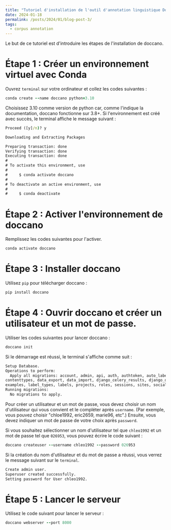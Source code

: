 ```yaml
---
title: "Tutoriel d'installation de l'outil d'annotation linguistique Doccano"
date: 2024-01-18
permalink: /posts/2024/01/blog-post-3/
tags:
  - corpus annotation
---
```

Le but de ce tutoriel est d'introduire les étapes de l'installation de doccano.

Étape 1 : Créer un environnement virtuel avec Conda
======
Ouvrez `terminal` sur votre ordinateur et collez les codes suivantes : 

```ruby
conda create --name doccano python=3.10
```

Choisissez 3.10 comme version de python car, comme l'indique la documentation, doccano fonctionne sur 3.8+. Si l'environnement est créé avec succès, le terminal affiche le message suivant : 

```bat
Proceed ([y]/n)? y 

Downloading and Extracting Packages

Preparing transaction: done
Verifying transaction: done
Executing transaction: done
#
# To activate this environment, use
#
#     $ conda activate doccano
#
# To deactivate an active environment, use
#
#     $ conda deactivate
```
Étape 2 : Activer l'environnement de doccano
======

Remplissez les codes suivantes pour l'activer. 
```ruby
conda activate doccano
```
Étape 3 : Installer doccano
======
Utilisez `pip` pour télécharger doccano : 

```ruby
pip install doccano
```
Étape 4 : Ouvrir doccano et créer un utilisateur et un mot de passe.
======
Utiliser les codes suivantes pour lancer doccano : 

```ruby
doccano init
```
Si le démarrage est réussi, le terminal s'affiche comme suit : 

```bat
Setup Database.
Operations to perform:
  Apply all migrations: account, admin, api, auth, authtoken, auto_labeling,
contenttypes, data_export, data_import, django_celery_results, django_drf_filepond,
examples, label_types, labels, projects, roles, sessions, sites, socialaccount
Running migrations:
  No migrations to apply.
```
Pour créer un utilisateur et un mot de passe, vous devez choisir un nom d'utilisateur qui vous convient et le compléter après `username`. (Par exemple, vous pouvez choisir "chloe1992, eric2659, marie96, etc".) Ensuite, vous devez indiquer un mot de passe de votre choix après `password`.

Si vous souhaitez sélectionner un nom d'utilisateur tel que `chleo1992` et un mot de passe tel que `026953`, vous pouvez écrire le code suivant : 

```ruby
doccano createuser --username chleo1992 --password 026953
```
Si la création du nom d'utilisateur et du mot de passe a réussi, vous verrez le message suivant sur le `terminal`.

```bat
Create admin user.
Superuser created successfully.
Setting password for User chleo1992.
```

Étape 5 : Lancer le serveur
======
Utilisez le code suivant pour lancer le serveur : 
```ruby
doccano webserver --port 8000
```








